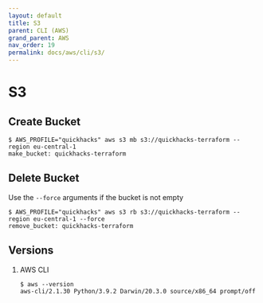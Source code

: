 ```yaml
---
layout: default
title: S3
parent: CLI (AWS)
grand_parent: AWS
nav_order: 19
permalink: docs/aws/cli/s3/
---
```


# S3

## Create Bucket

```console
$ AWS_PROFILE="quickhacks" aws s3 mb s3://quickhacks-terraform --region eu-central-1
make_bucket: quickhacks-terraform
```

## Delete Bucket

Use the `--force` arguments if the bucket is not empty

```console
$ AWS_PROFILE="quickhacks" aws s3 rb s3://quickhacks-terraform --region eu-central-1 --force
remove_bucket: quickhacks-terraform
```

## Versions

1. AWS CLI

   ```console
   $ aws --version
   aws-cli/2.1.30 Python/3.9.2 Darwin/20.3.0 source/x86_64 prompt/off
   ```
